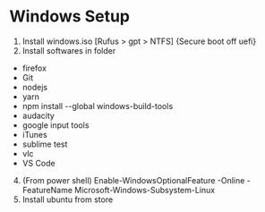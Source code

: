 # Windows Setup

1. Install windows.iso [Rufus > gpt > NTFS] {Secure boot off uefi}
2. Install softwares in folder
  - firefox
  - Git
  - nodejs
  - yarn
  - npm install --global windows-build-tools
  - audacity
  - google input tools
  - iTunes
  - sublime test
  - vlc
  - VS Code
4. (From power shell) Enable-WindowsOptionalFeature -Online -FeatureName Microsoft-Windows-Subsystem-Linux
5. Install ubuntu from store